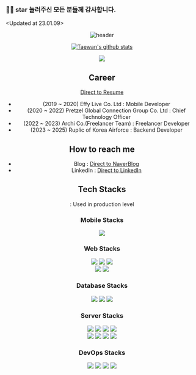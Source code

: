 ### 👋👋 star 눌러주신 모든 분들께 감사합니다.
<Updated at 23.01.09>

<div align="center">
 
![header](https://capsule-render.vercel.app/api?type=waving&color=auto&height=300&section=header&text=Hi_Im_terry&fontSize=90)

[![Taewan's github stats](https://github-readme-stats.vercel.app/api?username=terry960302&show_icons=true&theme=radical)](https://github.com/terry960302/github-readme-stats)

<p align="center">
  <a href="https://hits.seeyoufarm.com"><img src="https://hits.seeyoufarm.com/api/count/incr/badge.svg?url=https%3A%2F%2Fgithub.com%2Fhyeinisfree&count_bg=%2341B883&title_bg=%23CDC2C2&icon=github.svg&icon_color=%23E7E7E7&title=hits&edge_flat=false"/></a>
</p>

## Career
[Direct to Resume](https://panda-terry.notion.site/Resume-7947d3bf023643b4b9b7af5feb7aaa58)
- (2019 ~ 2020) Effy Live Co. Ltd : Mobile Developer
- (2020 ~ 2022) Pretzel Global Connection Group Co. Ltd : Chief Technology Officer
- (2022 ~ 2023) Archi Co.(Freelancer Team) : Freelancer Developer
- (2023 ~ 2025) Ruplic of Korea Airforce : Backend Developer

## How to reach me
- Blog : [Direct to NaverBlog](https://blog.naver.com/ljk041180)
- LinkedIn : [Direct to LinkedIn](https://www.linkedin.com/in/taewan-kim-1520b0165/)

## Tech Stacks
  : Used in production level

### Mobile Stacks

<img src="https://img.shields.io/badge/Flutter-%2302569B.svg?style=for-the-badge&logo=Flutter&logoColor=white"/>

 
### Web Stacks

<img src="https://img.shields.io/badge/React-20232A?style=for-the-badge&logo=react&logoColor=61DAFB"/></a>
<img src="https://img.shields.io/badge/Next-black?style=for-the-badge&logo=next.js&logoColor=white"/></a>
<img src="https://img.shields.io/badge/redux-%23593d88.svg?style=for-the-badge&logo=redux&logoColor=white"/></a>
</br>
<img src="https://img.shields.io/badge/styled--components-DB7093?style=for-the-badge&logo=styled-components&logoColor=white"/></a>
<img src="https://img.shields.io/badge/typescript-%23007ACC.svg?style=for-the-badge&logo=typescript&logoColor=white"/>

### Database Stacks

<img src="https://img.shields.io/badge/MySQL-005C84?style=for-the-badge&logo=mysql&logoColor=white"/></a>
<img src="https://img.shields.io/badge/PostgreSQL-316192?style=for-the-badge&logo=postgresql&logoColor=white"/></a>
<img src="https://img.shields.io/badge/firebase-ffca28?style=for-the-badge&logo=firebase&logoColor=black"/>

### Server Stacks
<img src="https://img.shields.io/badge/nestjs-%23E0234E.svg?style=for-the-badge&logo=nestjs&logoColor=white"/></a>
<img src="https://img.shields.io/badge/GraphQl-E10098?style=for-the-badge&logo=graphql&logoColor=white"/></a>
<img src="https://img.shields.io/badge/node.js-6DA55F?style=for-the-badge&logo=node.js&logoColor=white" /></a>
<img src="https://img.shields.io/badge/spring-%236DB33F.svg?style=for-the-badge&logo=spring&logoColor=white" /></a>
</br>
<img src="https://img.shields.io/badge/Spring_Boot-F2F4F9?style=for-the-badge&logo=spring-boot" /></a>
<img src="https://img.shields.io/badge/go-%2300ADD8.svg?style=for-the-badge&logo=go&logoColor=white" /></a>
<img src="https://img.shields.io/badge/kotlin-%237F52FF.svg?style=for-the-badge&logo=kotlin&logoColor=white" /></a>
<img src="https://img.shields.io/badge/Nginx-009639?style=for-the-badge&logo=nginx&logoColor=white" />
  
### DevOps Stacks

 <img src="https://img.shields.io/badge/Docker-2CA5E0?style=for-the-badge&logo=docker&logoColor=white" /></a>
 <img src="https://img.shields.io/badge/AWS-%23FF9900.svg?style=for-the-badge&logo=amazon-aws&logoColor=white" /></a>
 <img src="https://img.shields.io/badge/azure-%230072C6.svg?style=for-the-badge&logo=microsoftazure&logoColor=white" /></a>
 <img src="https://img.shields.io/badge/GoogleCloud-%234285F4.svg?style=for-the-badge&logo=google-cloud&logoColor=white" />
</div>
